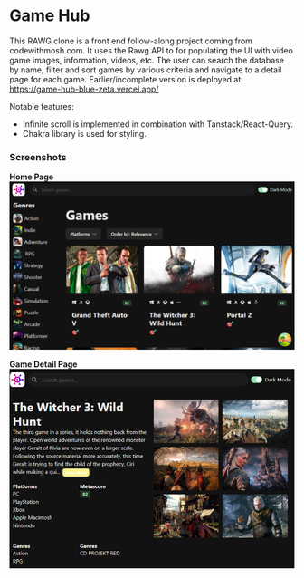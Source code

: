 # Game Hub

This RAWG clone is a front end follow-along project coming from codewithmosh.com. It uses the Rawg API to for populating the UI with video game images, information, videos, etc. The user can search the database by name, filter and sort games by various criteria and navigate to a detail page for each game. Earlier/incomplete version is deployed at: https://game-hub-blue-zeta.vercel.app/

Notable features:
* Infinite scroll is implemented in combination with Tanstack/React-Query.
* Chakra library is used for styling.


### Screenshots

**Home Page**\
![alt text](image.png)

**Game Detail Page**\
![alt text](image-1.png)